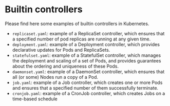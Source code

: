 # Builtin controllers

Please find here some examples of builtin controllers in Kubernetes.

- `replicaset.yaml`: example of a ReplicaSet controller, which ensures that a specified number of pod replicas are running at any given time.
- `deployment.yaml`: example of a Deployment controller, which provides declarative updates for Pods and ReplicaSets.
- `statefulset.yaml`: example of a StatefulSet controller, which manages the deployment and scaling of a set of Pods, and provides guarantees about the ordering and uniqueness of these Pods.
- `daemonset.yaml`: example of a DaemonSet controller, which ensures that all (or some) Nodes run a copy of a Pod.
- `job.yaml`: example of a Job controller, which creates one or more Pods and ensures that a specified number of them successfully terminate.
- `cronjob.yaml`: example of a CronJob controller, which creates Jobs on a time-based schedule
